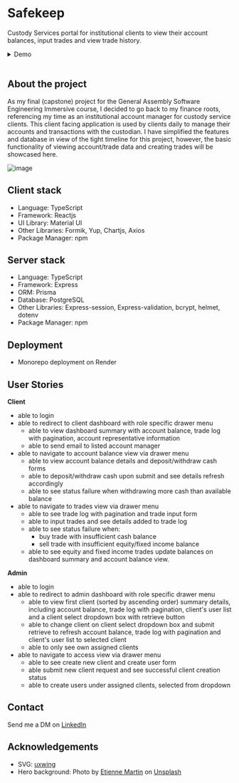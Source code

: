 # Safekeep

Custody Services portal for institutional clients to view their account balances, input trades and view trade history.

<!-- DEMO -->
<details>
  <summary>Demo</summary>
  <ul>
    <li><a href="https://safekeep.onrender.com/">View Demo</a></li>
    <li>
      Demo Login
      <ul>
        <li>Email: demo@email.com</li>
        <li>Password: demo</li>
      </ul>
    </li>
    <li>Note:  This site is hosted on Render and is automatically spun down after a period of inactivity. Please allow up to 30 seconds for the service to spin back up!</li>
  </ul>
</details>
<br />

## About the project

As my final (capstone) project for the General Assembly Software Engineering Immersive course, I decided to go back to my finance roots, referencing my time as an institutional account manager for custody service clients. This client facing application is used by clients daily to manage their accounts and transactions with the custodian. I have simplified the features and database in view of the tight timeline for this project, however, the basic functionality of viewing account/trade data and creating trades will be showcased here.

![image](https://user-images.githubusercontent.com/115612053/214746188-d9ee4061-f4a9-4e97-9443-df3f17270790.png)

## Client stack

- Language: TypeScript
- Framework: Reactjs
- UI Library: Material UI
- Other Libraries: Formik, Yup, Chartjs, Axios
- Package Manager: npm

## Server stack

- Language: TypeScript
- Framework: Express
- ORM: Prisma
- Database: PostgreSQL
- Other Libraries: Express-session, Express-validation, bcrypt, helmet, dotenv
- Package Manager: npm

## Deployment

- Monorepo deployment on Render

## User Stories

**Client**

- able to login
- able to redirect to client dashboard with role specific drawer menu
  - able to view dashboard summary with account balance, trade log with pagination, account representative information
  - able to send email to listed account manager
- able to navigate to account balance view via drawer menu
  - able to view account balance details and deposit/withdraw cash forms
  - able to deposit/withdraw cash upon submit and see details refresh accordingly
  - able to see status failure when withdrawing more cash than available balance
- able to navigate to trades view via drawer menu
  - able to see trade log with pagination and trade input form
  - able to input trades and see details added to trade log
  - able to see status failure when:
    - buy trade with insufficient cash balance
    - sell trade with insufficient equity/fixed income balance
  - able to see equity and fixed income trades update balances on dashboard summary and account balance view.

**Admin**

- able to login
- able to redirect to admin dashboard with role specific drawer menu
  - able to view first client (sorted by ascending order) summary details, including account balance, trade log with pagination, client's user list and a client select dropdown box with retrieve button
  - able to change client on client select dropdown box and submit retrieve to refresh account balance, trade log with pagination and client's user list to selected client
  - able to only see own assigned clients
- able to navigate to access view via drawer menu
  - able to see create new client and create user form
  - able submit new client request and see successful client creation status
  - able to create users under assigned clients, selected from dropdown

## Contact

Send me a DM on [LinkedIn](https://www.linkedin.com/in/nicholasgtan/)

## Acknowledgements

- SVG: [uxwing](https://uxwing.com/)
- Hero background: Photo by [Etienne Martin](https://unsplash.com/photos/2_K82gx9Uk8) on [Unsplash](https://unsplash.com/)
